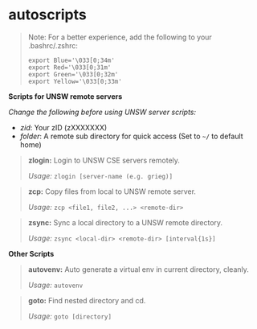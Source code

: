 # autoscripts

> Note: For a better experience, add the following to your .bashrc/.zshrc:
> ```
> export Blue='\033[0;34m'
> export Red='\033[0;31m'
> export Green='\033[0;32m'
> export Yellow='\033[0;33m' 
> ```

**Scripts for UNSW remote servers**

*Change the following before using UNSW server scripts:*

- *zid*: Your zID (zXXXXXXX)
- *folder*: A remote sub directory for quick access (Set to `~/` to default home)

>**zlogin:** Login to UNSW CSE servers remotely.
>
>*Usage:* `zlogin [server-name (e.g. grieg)]`

>**zcp:** Copy files from local to UNSW remote server.
>
>*Usage:* `zcp <file1, file2, ...> <remote-dir>`

>**zsync:** Sync a local directory to a UNSW remote directory.
>
>*Usage:* `zsync <local-dir> <remote-dir> [interval{1s}]`


**Other Scripts**

>**autovenv:** Auto generate a virtual env in current directory, cleanly.
>
>*Usage:* `autovenv`

>**goto:** Find nested directory and cd.
>
>*Usage:* `goto [directory]`
